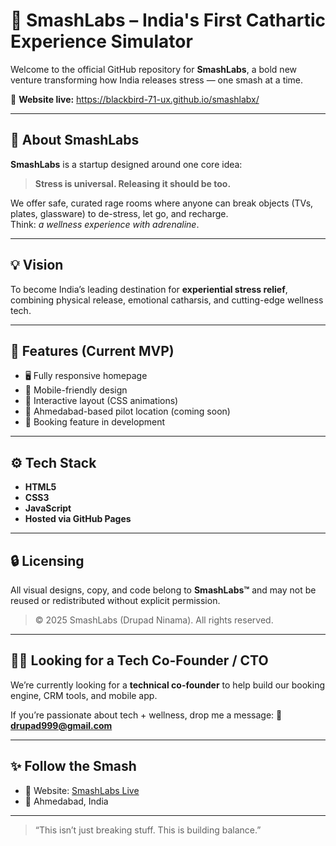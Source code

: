 # 🔨 SmashLabs – India's First Cathartic Experience Simulator

Welcome to the official GitHub repository for **SmashLabs**, a bold new venture transforming how India releases stress — one smash at a time.

🚧 **Website live:** https://blackbird-71-ux.github.io/smashlabx/

---

## 🧠 About SmashLabs

**SmashLabs** is a startup designed around one core idea:  
> **Stress is universal. Releasing it should be too.**

We offer safe, curated rage rooms where anyone can break objects (TVs, plates, glassware) to de-stress, let go, and recharge.  
Think: *a wellness experience with adrenaline*.

---

## 💡 Vision

To become India’s leading destination for **experiential stress relief**, combining physical release, emotional catharsis, and cutting-edge wellness tech.

---

## 🚀 Features (Current MVP)

- 🖥️ Fully responsive homepage
- 📲 Mobile-friendly design
- 🧩 Interactive layout (CSS animations)
- 📍 Ahmedabad-based pilot location (coming soon)
- 📅 Booking feature in development

---

## ⚙️ Tech Stack

- **HTML5**
- **CSS3**
- **JavaScript**
- **Hosted via GitHub Pages**

---

## 🔒 Licensing

All visual designs, copy, and code belong to **SmashLabs™** and may not be reused or redistributed without explicit permission.

> © 2025 SmashLabs (Drupad Ninama). All rights reserved.

---

## 🙋‍♂️ Looking for a Tech Co-Founder / CTO

We’re currently looking for a **technical co-founder** to help build our booking engine, CRM tools, and mobile app.

If you’re passionate about tech + wellness, drop me a message:
📧 **drupad999@gmail.com**

---

## ✨ Follow the Smash

- 🔗 Website: [SmashLabs Live](https://blackbird-71-ux.github.io/smashlabs)
- 📍 Ahmedabad, India

---

> “This isn’t just breaking stuff. This is building balance.”


